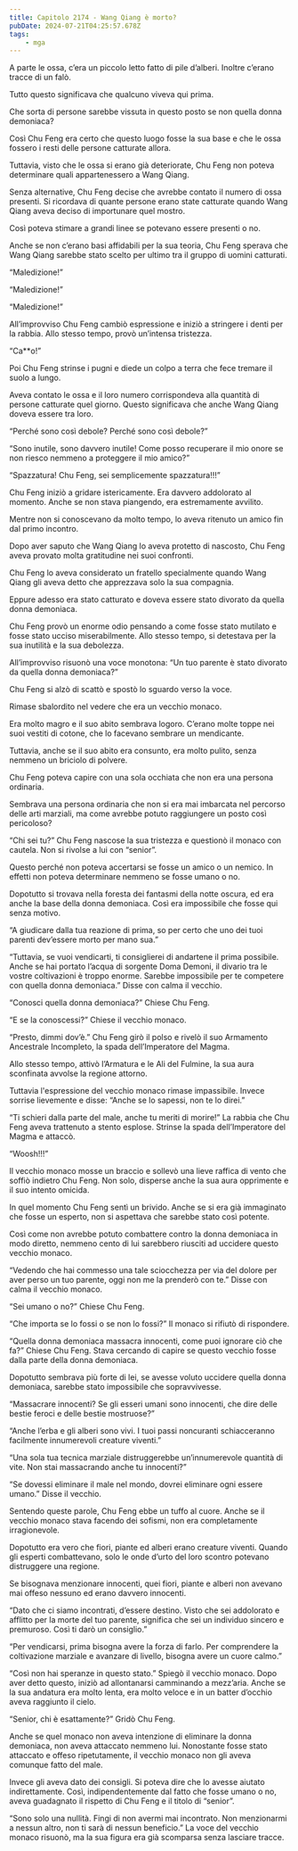 ```yaml
---
title: Capitolo 2174 - Wang Qiang è morto?
pubDate: 2024-07-21T04:25:57.678Z
tags:
    - mga
---
```



A parte le ossa, c’era un piccolo letto fatto di pile d’alberi. Inoltre c’erano tracce di un falò.

Tutto questo significava che qualcuno viveva qui prima.

Che sorta di persone sarebbe vissuta in questo posto se non quella donna demoniaca?

Così Chu Feng era certo che questo luogo fosse la sua base e che le ossa fossero i resti delle persone catturate allora.

Tuttavia, visto che le ossa si erano già deteriorate, Chu Feng non poteva determinare quali appartenessero a Wang Qiang.

Senza alternative, Chu Feng decise che avrebbe contato il numero di ossa presenti. Si ricordava di quante persone erano state catturate quando Wang Qiang aveva deciso di importunare quel mostro.

Così poteva stimare a grandi linee se potevano essere presenti o no.

Anche se non c’erano basi affidabili per la sua teoria, Chu Feng sperava che Wang Qiang sarebbe stato scelto per ultimo tra il gruppo di uomini catturati.

“Maledizione!”

“Maledizione!”

“Maledizione!”

All’improvviso Chu Feng cambiò espressione e iniziò a stringere i denti per la rabbia. Allo stesso tempo, provò un’intensa tristezza.

“Ca**o!”

Poi Chu Feng strinse i pugni e diede un colpo a terra che fece tremare il suolo a lungo.

Aveva contato le ossa e il loro numero corrispondeva alla quantità di persone catturate quel giorno. Questo significava che anche Wang Qiang doveva essere tra loro.

“Perché sono così debole? Perché sono così debole?”

“Sono inutile, sono davvero inutile! Come posso recuperare il mio onore se non riesco nemmeno a proteggere il mio amico?”

“Spazzatura! Chu Feng, sei semplicemente spazzatura!!!”

Chu Feng iniziò a gridare istericamente. Era davvero addolorato al momento. Anche se non stava piangendo, era estremamente avvilito.

Mentre non si conoscevano da molto tempo, lo aveva ritenuto un amico fin dal primo incontro.

Dopo aver saputo che Wang Qiang lo aveva protetto di nascosto, Chu Feng aveva provato molta gratitudine nei suoi confronti.

Chu Feng lo aveva considerato un fratello specialmente quando Wang Qiang gli aveva detto che apprezzava solo la sua compagnia.

Eppure adesso era stato catturato e doveva essere stato divorato da quella donna demoniaca.

Chu Feng provò un enorme odio pensando a come fosse stato mutilato e fosse stato ucciso miserabilmente. Allo stesso tempo, si detestava per la sua inutilità e la sua debolezza.

All’improvviso risuonò una voce monotona: “Un tuo parente è stato divorato da quella donna demoniaca?”

Chu Feng si alzò di scattò e spostò lo sguardo verso la voce.

Rimase sbalordito nel vedere che era un vecchio monaco.

Era molto magro e il suo abito sembrava logoro. C’erano molte toppe nei suoi vestiti di cotone, che lo facevano sembrare un mendicante.

Tuttavia, anche se il suo abito era consunto, era molto pulito, senza nemmeno un briciolo di polvere.

Chu Feng poteva capire con una sola occhiata che non era una persona ordinaria.

Sembrava una persona ordinaria che non si era mai imbarcata nel percorso delle arti marziali, ma come avrebbe potuto raggiungere un posto così pericoloso?

“Chi sei tu?” Chu Feng nascose la sua tristezza e questionò il monaco con cautela. Non si rivolse a lui con “senior”.

Questo perché non poteva accertarsi se fosse un amico o un nemico. In effetti non poteva determinare nemmeno se fosse umano o no.

Dopotutto si trovava nella foresta dei fantasmi della notte oscura, ed era anche la base della donna demoniaca. Così era impossibile che fosse qui senza motivo.

“A giudicare dalla tua reazione di prima, so per certo che uno dei tuoi parenti dev’essere morto per mano sua.”

“Tuttavia, se vuoi vendicarti, ti consiglierei di andartene il prima possibile. Anche se hai portato l’acqua di sorgente Doma Demoni, il divario tra le vostre coltivazioni è troppo enorme. Sarebbe impossibile per te competere con quella donna demoniaca.” Disse con calma il vecchio.

“Conosci quella donna demoniaca?” Chiese Chu Feng.

“E se la conoscessi?” Chiese il vecchio monaco.

“Presto, dimmi dov’è.” Chu Feng girò il polso e rivelò il suo Armamento Ancestrale Incompleto, la spada dell’Imperatore del Magma.

Allo stesso tempo, attivò l’Armatura e le Ali del Fulmine, la sua aura sconfinata avvolse la regione attorno.

Tuttavia l'espressione del vecchio monaco rimase impassibile. Invece sorrise lievemente e disse: “Anche se lo sapessi, non te lo direi.”

“Ti schieri dalla parte del male, anche tu meriti di morire!” La rabbia che Chu Feng aveva trattenuto a stento esplose. Strinse la spada dell’Imperatore del Magma e attaccò.

“Woosh!!!”

Il vecchio monaco mosse un braccio e sollevò una lieve raffica di vento che soffiò indietro Chu Feng. Non solo, disperse anche la sua aura opprimente e il suo intento omicida.

In quel momento Chu Feng sentì un brivido. Anche se si era già immaginato che fosse un esperto, non si aspettava che sarebbe stato così potente.

Così come non avrebbe potuto combattere contro la donna demoniaca in modo diretto, nemmeno cento di lui sarebbero riusciti ad uccidere questo vecchio monaco.

“Vedendo che hai commesso una tale sciocchezza per via del dolore per aver perso un tuo parente, oggi non me la prenderò con te.” Disse con calma il vecchio monaco.

“Sei umano o no?” Chiese Chu Feng.

“Che importa se lo fossi o se non lo fossi?” Il monaco si rifiutò di rispondere.

“Quella donna demoniaca massacra innocenti, come puoi ignorare ciò che fa?” Chiese Chu Feng. Stava cercando di capire se questo vecchio fosse dalla parte della donna demoniaca.

Dopotutto sembrava più forte di lei, se avesse voluto uccidere quella donna demoniaca, sarebbe stato impossibile che sopravvivesse.

“Massacrare innocenti? Se gli esseri umani sono innocenti, che dire delle bestie feroci e delle bestie mostruose?”

“Anche l’erba e gli alberi sono vivi. I tuoi passi noncuranti schiacceranno facilmente innumerevoli creature viventi.”

“Una sola tua tecnica marziale distruggerebbe un’innumerevole quantità di vite. Non stai massacrando anche tu innocenti?”

“Se dovessi eliminare il male nel mondo, dovrei eliminare ogni essere umano.” Disse il vecchio.

Sentendo queste parole, Chu Feng ebbe un tuffo al cuore. Anche se il vecchio monaco stava facendo dei sofismi, non era completamente irragionevole.

Dopotutto era vero che fiori, piante ed alberi erano creature viventi. Quando gli esperti combattevano, solo le onde d’urto del loro scontro potevano distruggere una regione.

Se bisognava menzionare innocenti, quei fiori, piante e alberi non avevano mai offeso nessuno ed erano davvero innocenti.

“Dato che ci siamo incontrati, d’essere destino. Visto che sei addolorato e afflitto per la morte del tuo parente, significa che sei un individuo sincero e premuroso. Così ti darò un consiglio.”

“Per vendicarsi, prima bisogna avere la forza di farlo. Per comprendere la coltivazione marziale e avanzare di livello, bisogna avere un cuore calmo.”

“Così non hai speranze in questo stato.” Spiegò il vecchio monaco. Dopo aver detto questo, iniziò ad allontanarsi camminando a mezz’aria. Anche se la sua andatura era molto lenta, era molto veloce e in un batter d’occhio aveva raggiunto il cielo.

“Senior, chi è esattamente?” Gridò Chu Feng.

Anche se quel monaco non aveva intenzione di eliminare la donna demoniaca, non aveva attaccato nemmeno lui. Nonostante fosse stato attaccato e offeso ripetutamente, il vecchio monaco non gli aveva comunque fatto del male.

Invece gli aveva dato dei consigli. Si poteva dire che lo avesse aiutato indirettamente. Così, indipendentemente dal fatto che fosse umano o no, aveva guadagnato il rispetto di Chu Feng e il titolo di “senior”.

“Sono solo una nullità. Fingi di non avermi mai incontrato. Non menzionarmi a nessun altro, non ti sarà di nessun beneficio.” La voce del vecchio monaco risuonò, ma la sua figura era già scomparsa senza lasciare tracce.


